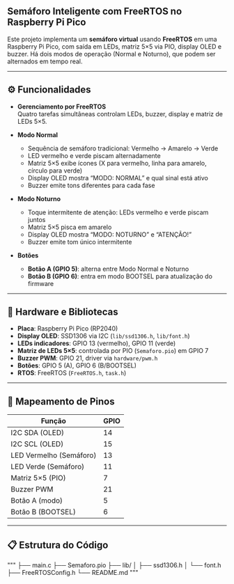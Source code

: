 ## Semáforo Inteligente com FreeRTOS no Raspberry Pi Pico

Este projeto implementa um **semáforo virtual** usando **FreeRTOS** em uma Raspberry Pi Pico, com saída em LEDs, matriz 5×5 via PIO, display OLED e buzzer. Há dois modos de operação (Normal e Noturno), que podem ser alternados em tempo real.

---

## ⚙️ Funcionalidades

- **Gerenciamento por FreeRTOS**  
  Quatro tarefas simultâneas controlam LEDs, buzzer, display e matriz de LEDs 5×5.

- **Modo Normal**  
  - Sequência de semáforo tradicional: Vermelho → Amarelo → Verde  
  - LED vermelho e verde piscam alternadamente  
  - Matriz 5×5 exibe ícones (X para vermelho, linha para amarelo, círculo para verde)  
  - Display OLED mostra “MODO: NORMAL” e qual sinal está ativo  
  - Buzzer emite tons diferentes para cada fase

- **Modo Noturno**  
  - Toque intermitente de atenção: LEDs vermelho e verde piscam juntos  
  - Matriz 5×5 pisca em amarelo  
  - Display OLED mostra “MODO: NOTURNO” e “ATENÇÃO!”  
  - Buzzer emite tom único intermitente

- **Botões**  
  - **Botão A (GPIO 5)**: alterna entre Modo Normal e Noturno  
  - **Botão B (GPIO 6)**: entra em modo BOOTSEL para atualização do firmware
  
---

## 🧰 Hardware e Bibliotecas

- **Placa**: Raspberry Pi Pico (RP2040)  
- **Display OLED**: SSD1306 via I2C (`lib/ssd1306.h`, `lib/font.h`)  
- **LEDs indicadores**: GPIO 13 (vermelho), GPIO 11 (verde)  
- **Matriz de LEDs 5×5**: controlada por PIO (`Semaforo.pio`) em GPIO 7  
- **Buzzer PWM**: GPIO 21, driver via `hardware/pwm.h`  
- **Botões**: GPIO 5 (A), GPIO 6 (B/BOOTSEL)  
- **RTOS**: FreeRTOS (`FreeRTOS.h`, `task.h`)

---

## 📌 Mapeamento de Pinos

| Função                    | GPIO |
|---------------------------|------|
| I2C SDA (OLED)            | 14   |
| I2C SCL (OLED)            | 15   |
| LED Vermelho (Semáforo)   | 13   |
| LED Verde (Semáforo)      | 11   |
| Matriz 5×5 (PIO)          | 7    |
| Buzzer PWM                | 21   |
| Botão A (modo)            | 5    |
| Botão B (BOOTSEL)         | 6    |

---
## 📋 Estrutura do Código

"""
├── main.c
├── Semaforo.pio
├── lib/
│ ├── ssd1306.h
│ └── font.h
├── FreeRTOSConfig.h
└── README.md
"""
